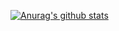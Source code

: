<!-- # Aubrey Falconer 🚀 -->

<!-- [![Github Badge](https://img.shields.io/badge/-Github-000?style=flat-square&logo=Github&logoColor=white&link=https://github.com/lucasgdb)](https://github.com/aubreyf)
[![Linkedin Badge](https://img.shields.io/badge/-LinkedIn-blue?style=flat-square&logo=Linkedin&logoColor=white&link=https://www.linkedin.com/in/rebeccamanzi/)](https://www.linkedin.com/in/aubreyf/) -->

[![Anurag's github stats](https://github-readme-stats.vercel.app/api?username=aubreyf&count_private=true&include_all_commits=true&show_icons=true&theme=github_dark&hide=prs)](https://github.com/anuraghazra/github-readme-stats)

<!-- [![Top Langs](https://github-readme-stats.vercel.app/api/top-langs/?username=aubreyf&theme=github_dark&count_private=true&include_all_commits=true)](https://github.com/anuraghazra/github-readme-stats) -->
